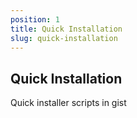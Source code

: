 ```yaml
---
position: 1
title: Quick Installation
slug: quick-installation
---
```


## Quick Installation

Quick installer scripts in gist
